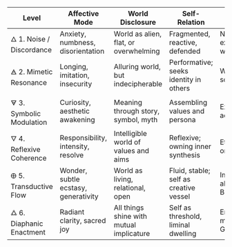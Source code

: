 | Level | Affective Mode                    | World Disclosure                                  | Self-Relation                             | Creative Participation                                | Attunement Style                    | Soul Condition                          |
|-------|----------------------------------|--------------------------------------------------|-------------------------------------------|--------------------------------------------------------|-------------------------------------|------------------------------------------|
| 🜂 1. Noise / Discordance      | Anxiety, numbness, disorientation     | World as alien, flat, or overwhelming     | Fragmented, reactive, defended            | None; mimics external norms or withdraws              | Absent or distorted                 | Suffocated, disoriented                  |
| 🜁 2. Mimetic Resonance        | Longing, imitation, insecurity        | Alluring world, but indecipherable        | Performative; seeks identity in others   | Weak; shaped by social scripts                         | External, borrowed resonance        | Latent; borrowed rhythms dominate        |
| 🜃 3. Symbolic Modulation      | Curiosity, aesthetic awakening        | Meaning through story, symbol, myth       | Assembling values and persona            | Expressive; early acts of individuation               | Partial, framed by schemas          | Stirring; first inner melody             |
| 🜄 4. Reflexive Coherence      | Responsibility, intensity, resolve    | Intelligible world of values and aims     | Reflexive; owning inner synthesis         | Ethical and value-oriented creation                   | Internalised, value-guided          | Centered and resonant                    |
| 🜨 5. Transductive Flow        | Wonder, subtle ecstasy, generativity  | World as living, relational, open         | Fluid, stable; self as creative vessel    | Improvisational alignment with Becoming               | Dialogical, rhythmic attunement     | Transparent and harmonising              |
| 🜛 6. Diaphanic Enactment      | Radiant clarity, sacred joy           | All things shine with mutual implicature  | Self as threshold, liminal dwelling       | Enactive manifestation of the Good/True/Beautiful     | Total, non-dual attunement          | Fulfilled in co-creation with Being      |

